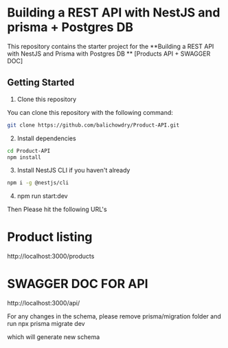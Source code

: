 # Building a REST API with NestJS and prisma + Postgres DB

This repository contains the starter project for the **Building a REST API with NestJS and Prisma with Postgres DB **  [Products API + SWAGGER DOC]
## Getting Started

1. Clone this repository

You can clone this repository with the following command:
```bash
git clone https://github.com/balichowdry/Product-API.git
```

2. Install dependencies

```bash
cd Product-API
npm install
```

3. Install NestJS CLI if you haven't already

```bash
npm i -g @nestjs/cli
```

4. npm run start:dev

Then Please hit the following URL's

# Product listing 
http://localhost:3000/products

# SWAGGER DOC FOR API
http://localhost:3000/api/


For any changes in the schema, please remove prisma/migration folder and run 
npx prisma migrate dev 

which will generate new schema
